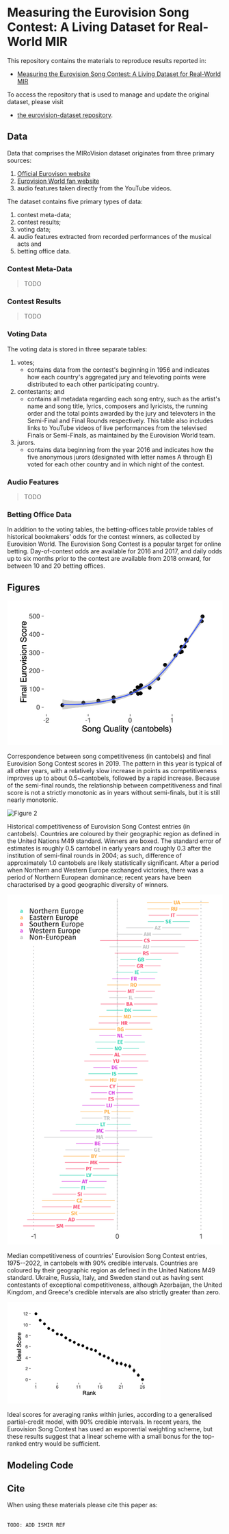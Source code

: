 # Measuring the Eurovision Song Contest: A Living Dataset for Real-World MIR

This repository contains the materials to reproduce results reported in:

* [Measuring the Eurovision Song Contest: A Living Dataset for Real-World MIR]()

To access the repository that is used to manage and update the original dataset, please visit 

* [the eurovision-dataset repository](https://github.com/Spijkervet/eurovision-dataset).


## Data 

Data that comprises the MIRoVision dataset originates from three primary sources:

1. [Official Eurovison website](https://eurovision.tv/)
2. [Eurovision World fan website](https://eurovisionworld.com)
3. audio features taken directly from the YouTube videos.

The dataset contains five primary types of data: 

1. contest meta-data; 
2. contest results; 
3. voting data; 
4. audio features extracted from recorded performances of the musical acts and 
5. betting office data.

### Contest Meta-Data

> TODO 

### Contest Results

> TODO 

### Voting Data

The voting data is stored in three separate tables:

1. votes; 
    - contains data from the contest's beginning in 1956 and indicates how each country's aggregated jury and televoting points were distributed to each other participating country.
2. contestants; and 
    - contains all metadata regarding each song entry, such as the artist's name and song title, lyrics, composers and lyricists, the running order and the total points awarded by the jury and televoters in the Semi-Final and Final Rounds respectively. This table also includes links to YouTube videos of live performances from the televised Finals or Semi-Finals, as maintained by the Eurovision World team.
3. jurors.
    - contains data beginning from the year 2016 and indicates how the five anonymous jurors (designated with letter names A through E) voted for each other country and in which night of the contest.

### Audio Features 

> TODO

### Betting Office Data

In addition to the voting tables, the betting-offices table provide tables of historical bookmakers' odds for the contest winners, as collected by Eurovision World.
The Eurovision Song Contest is a popular target for online betting.
Day-of-contest odds are available for 2016 and 2017, and daily odds up to six months prior to the contest are available from 2018 onward, for between 10 and 20 betting offices.

## Figures

![Figure 1](figures/figure1.png)

Correspondence between song competitiveness (in cantobels) and final Eurovision Song Contest scores in 2019. The pattern in this year is typical of all other years, with a relatively slow increase in points as competitiveness improves up to about 0.5~cantobels, followed by a rapid increase. Because of the semi-final rounds, the relationship between competitiveness and final score is not a strictly monotonic as in years without semi-finals, but it is still nearly monotonic.

![Figure 2](figures/figure2.png)

Historical competitiveness of Eurovision Song Contest entries (in cantobels). Countries are coloured by their geographic region as defined in the United Nations M49 standard. Winners are boxed. The standard error of estimates is roughly 0.5 cantobel in early years and roughly 0.3 after the institution of semi-final rounds in 2004; as such, difference of approximately 1.0 cantobels are likely statistically significant. After a period when Northern and Western Europe exchanged victories, there was a period of Northern European dominance; recent years have been characterised by a good geographic diversity of winners.

![Figure 3](figures/figure3.png)

Median competitiveness of countries' Eurovision Song Contest entries, 1975--2022, in cantobels with 90% credible intervals.
Countries are coloured by their geographic region as defined in the United Nations M49 standard.
Ukraine, Russia, Italy, and Sweden stand out as having sent contestants of exceptional competitiveness, although Azerbaijan, the United Kingdom, and Greece's credible intervals are also strictly greater than zero.

![Figure 4](figures/figure4.png)

Ideal scores for averaging ranks within juries, according to a generalised partial-credit model, with 90% credible intervals. In recent years, the Eurovision Song Contest has used an exponential weighting scheme, but these results suggest that a linear scheme with a small bonus for the top-ranked entry would be sufficient.

## Modeling Code

## Cite

When using these materials please cite this paper as:

```

TODO: ADD ISMIR REF 

```

